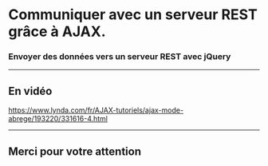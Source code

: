 <!-- footer: Copyright 2017 © Glenn ROLLAND – Reproduction interdite -->
<!-- page_number : true -->

<link rel="stylesheet" href="../../assets/style.css" />

# Communiquer avec un serveur REST grâce à AJAX.

### Envoyer des données vers un serveur REST avec jQuery

<!-- 08/04 Vidéo (screencast) -->

----


## En vidéo

https://www.lynda.com/fr/AJAX-tutoriels/ajax-mode-abrege/193220/331616-4.html


<!--

----

## La méthode POST

La méthode `$.post(url [,datas] [,function] [,type])` effectue une requête AJAX avec une méthode HTTP POST

* url : ressource à charger
* datas : paires clé/valeur envoyées au serveur
* function : fonction à exécuter en cas de réussite de la
requête
* type : type de la réponse fournie à la fonction callback pouvant être : xml, html, script, json, jsonp, text


----

## La méthode AJAX

* Les méthodes précédentes sont des raccourcis de
l'utilisation de la méthode $.ajax()
* La méthode ajax() permet de maîtriser complètement le fonctionnement de l'objet XMLHttpRequest
* Les paramètres de la fonction sont fournis sous la forme d'un objet JSON

:blue_book: http://api.jquery.com/jQuery.ajax/

----

- AJAX 

La méthode `$.ajax()` permet de s'adapter à tous les cas de figure
- authentification, cross domaine, ajout dans le header de
la requête, ...
- bien étudier la documentation

```javascript
$(document).ready(function(){
  $.ajax({
    url: 'teste.html',
    success: function(data){
      $('#conteneur').html(data);
    },
    error: function(xhr,status,error){
      console.log(status);
      console.log(error);
    },
  });
});
```

----

###  Événements associés à la requête AJAX

* `$.ajaxSend(function)` assigne une fonction callback qui sera exécutée avant l'envoi de la requête
* `$.ajaxStart(function)` assigne une fonction callback qui sera exécutée lors du début de la requête
* `$.ajaxStop(function)` assigne une fonction callback qui sera exécutée à la fin de toutes les requêtes
* `$.ajaxSuccess(function)` assigne une fonction callback qui sera exécutée en cas de succès de la requête
* `$.ajaxComplete(function)` assigne une fonction callback qui sera exécutée à la fin complète de la requête
* `$.ajaxError(function)` assigne une fonction callback qui sera exécutée en cas de d'erreur sur la requête

----

## Fonctions utilitaires (helpers)

serialize() : encode un formulaire en String pouvant être soumis au serveur

serializeArray() : encode un formulaire en un tableau JSon de clé/valeurs
-->

----

## Merci pour votre attention
